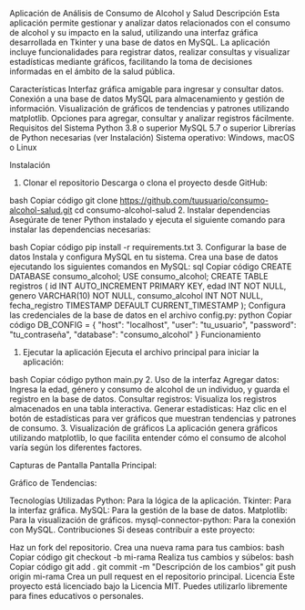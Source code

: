 Aplicación de Análisis de Consumo de Alcohol y Salud
Descripción
Esta aplicación permite gestionar y analizar datos relacionados con el consumo de alcohol y su impacto en la salud, utilizando una interfaz gráfica desarrollada en Tkinter y una base de datos en MySQL. La aplicación incluye funcionalidades para registrar datos, realizar consultas y visualizar estadísticas mediante gráficos, facilitando la toma de decisiones informadas en el ámbito de la salud pública.

Características
Interfaz gráfica amigable para ingresar y consultar datos.
Conexión a una base de datos MySQL para almacenamiento y gestión de información.
Visualización de gráficos de tendencias y patrones utilizando matplotlib.
Opciones para agregar, consultar y analizar registros fácilmente.
Requisitos del Sistema
Python 3.8 o superior
MySQL 5.7 o superior
Librerías de Python necesarias (ver Instalación)
Sistema operativo: Windows, macOS o Linux

Instalación
1. Clonar el repositorio
Descarga o clona el proyecto desde GitHub:

bash
Copiar código
git clone https://github.com/tuusuario/consumo-alcohol-salud.git
cd consumo-alcohol-salud
2. Instalar dependencias
Asegúrate de tener Python instalado y ejecuta el siguiente comando para instalar las dependencias necesarias:

bash
Copiar código
pip install -r requirements.txt
3. Configurar la base de datos
Instala y configura MySQL en tu sistema.
Crea una base de datos ejecutando los siguientes comandos en MySQL:
sql
Copiar código
CREATE DATABASE consumo_alcohol;
USE consumo_alcohol;
CREATE TABLE registros (
    id INT AUTO_INCREMENT PRIMARY KEY,
    edad INT NOT NULL,
    genero VARCHAR(10) NOT NULL,
    consumo_alcohol INT NOT NULL,
    fecha_registro TIMESTAMP DEFAULT CURRENT_TIMESTAMP
);
Configura las credenciales de la base de datos en el archivo config.py:
python
Copiar código
DB_CONFIG = {
    "host": "localhost",
    "user": "tu_usuario",
    "password": "tu_contraseña",
    "database": "consumo_alcohol"
}
Funcionamiento
1. Ejecutar la aplicación
Ejecuta el archivo principal para iniciar la aplicación:

bash
Copiar código
python main.py
2. Uso de la interfaz
Agregar datos: Ingresa la edad, género y consumo de alcohol de un individuo, y guarda el registro en la base de datos.
Consultar registros: Visualiza los registros almacenados en una tabla interactiva.
Generar estadísticas: Haz clic en el botón de estadísticas para ver gráficos que muestran tendencias y patrones de consumo.
3. Visualización de gráficos
La aplicación genera gráficos utilizando matplotlib, lo que facilita entender cómo el consumo de alcohol varía según los diferentes factores.

Capturas de Pantalla
Pantalla Principal:

Gráfico de Tendencias:

Tecnologías Utilizadas
Python: Para la lógica de la aplicación.
Tkinter: Para la interfaz gráfica.
MySQL: Para la gestión de la base de datos.
Matplotlib: Para la visualización de gráficos.
mysql-connector-python: Para la conexión con MySQL.
Contribuciones
Si deseas contribuir a este proyecto:

Haz un fork del repositorio.
Crea una nueva rama para tus cambios:
bash
Copiar código
git checkout -b mi-rama
Realiza tus cambios y súbelos:
bash
Copiar código
git add .
git commit -m "Descripción de los cambios"
git push origin mi-rama
Crea un pull request en el repositorio principal.
Licencia
Este proyecto está licenciado bajo la Licencia MIT. Puedes utilizarlo libremente para fines educativos o personales.
